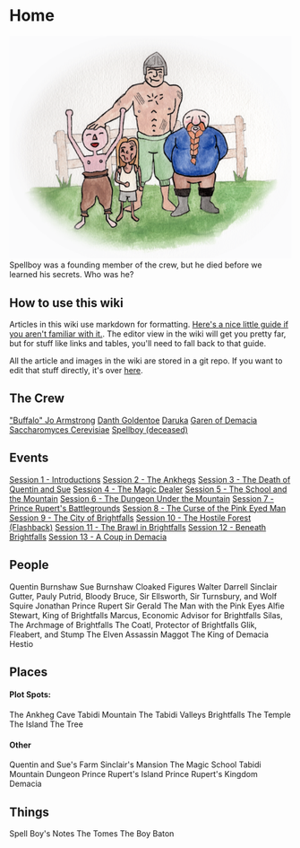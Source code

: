 <!-- TITLE: Home -->
<!-- SUBTITLE: A wiki for the D&D Dicks from Dix -->

# Home
![Wikihome](/uploads/wikihome.png "Wikihome")
Spellboy was a founding member of the crew, but he died before we learned his secrets. Who was he?

## How to use this wiki
Articles in this wiki use markdown for formatting. [Here's a nice little guide if you aren't familiar with it.](https://github.com/adam-p/markdown-here/wiki/Markdown-Cheatsheet). The editor view in the wiki will get you pretty far, but for stuff like links and tables, you'll need to fall back to that guide.

All the article and images in the wiki are stored in a git repo. If you want to edit that stuff directly, it's over [here](https://github.com/quickgiant/dnd-wiki).
## The Crew
["Buffalo" Jo Armstrong](http://spellboyorig.in/buffalo-jo-armstrong)
[Danth Goldentoe](http://spellboyorig.in/danth-goldentoe)
[Daruka](http://spellboyorig.in/daruka)
[Garen of Demacia](http://spellboyorig.in/garen-of-demacia)
[Saccharomyces Cerevisiae](http://spellboyorig.in/saccharomyces-cerevisiae)
[Spellboy (deceased)](http://spellboyorig.in/spellboy)
## Events
[Session 1 - Introductions](http://spellboyorig.in/session-1-introductions)
[Session 2 - The Ankhegs](http://spellboyorig.in/session-2-the-ankhegs)
[Session 3 - The Death of Quentin and Sue](http://spellboyorig.in/session-3-the-death-of-quentin-and-sue)
[Session 4 - The Magic Dealer](http://spellboyorig.in/session-4-the-magic-dealer)
[Session 5 - The School and the Mountain](http://spellboyorig.in/session-5-the-school-and-the-mountain)
[Session 6 - The Dungeon Under the Mountain](http://spellboyorig.in/session-6-the-dungeon-under-the-mountain)
[Session 7 - Prince Rupert's Battlegrounds](http://spellboyorig.in/session-7-prince-ruperts-battlegrounds)
[Session 8 - The Curse of the Pink Eyed Man](http://spellboyorig.in/session-8-the-curse-of-the-pink-eyed-man)
[Session 9 - The City of Brightfalls](http://spellboyorig.in/session-9-the-city-of-brightfalls)
[Session 10 - The Hostile Forest (Flashback)](http://spellboyorig.in/session-10-the-hostile-forest)
[Session 11 - The Brawl in Brightfalls](http://spellboyorig.in/session-11-the-brawl-in-brightfalls)
[Session 12 - Beneath Brightfalls](http://spellboyorig.in/session-12-beneath-brightfalls)
[Session 13 - A Coup in Demacia](http://spellboyorig.in/session-13-a-coup-in-demacia)

## People
Quentin Burnshaw
Sue Burnshaw
Cloaked Figures
Walter
Darrell
Sinclair
Gutter, Pauly Putrid, Bloody Bruce, Sir Ellsworth, Sir Turnsbury, and Wolf
Squire Jonathan
Prince Rupert
Sir Gerald
The Man with the Pink Eyes
Alfie
Stewart, King of Brightfalls
Marcus, Economic Advisor for Brightfalls
Silas, The Archmage of Brightfalls
The Coatl, Protector of Brightfalls
Glik, Fleabert, and Stump
The Elven Assassin
Maggot
The King of Demacia
Hestio
## Places
#### Plot Spots:
The Ankheg Cave
Tabidi Mountain
The Tabidi Valleys
Brightfalls
The Temple
The Island
The Tree

#### Other
Quentin and Sue's Farm
Sinclair's Mansion
The Magic School
Tabidi Mountain Dungeon
Prince Rupert's Island
Prince Rupert's Kingdom
Demacia
## Things
Spell Boy's Notes
The Tomes
The Boy Baton